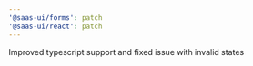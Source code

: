 ```yaml
---
'@saas-ui/forms': patch
'@saas-ui/react': patch
---
```


Improved typescript support and fixed issue with invalid states
